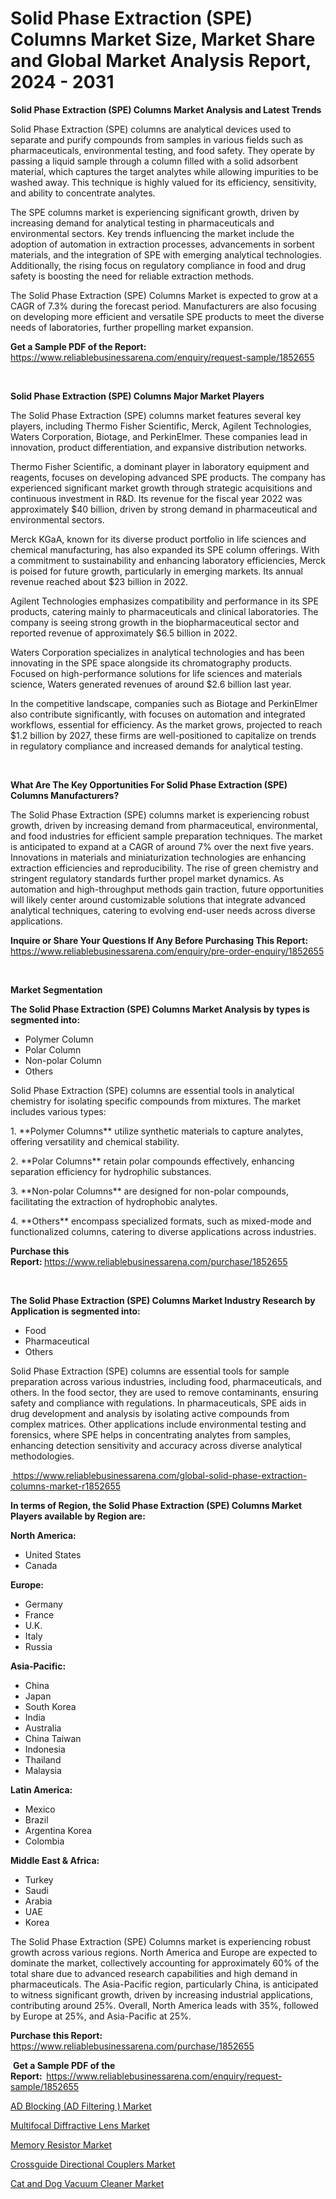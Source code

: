 <p><h1>Solid Phase Extraction (SPE) Columns Market Size, Market Share and Global Market Analysis Report, 2024 - 2031</h1></p><p><strong>Solid Phase Extraction (SPE) Columns Market Analysis and Latest Trends</strong></p>
<p><p>Solid Phase Extraction (SPE) columns are analytical devices used to separate and purify compounds from samples in various fields such as pharmaceuticals, environmental testing, and food safety. They operate by passing a liquid sample through a column filled with a solid adsorbent material, which captures the target analytes while allowing impurities to be washed away. This technique is highly valued for its efficiency, sensitivity, and ability to concentrate analytes.</p><p>The SPE columns market is experiencing significant growth, driven by increasing demand for analytical testing in pharmaceuticals and environmental sectors. Key trends influencing the market include the adoption of automation in extraction processes, advancements in sorbent materials, and the integration of SPE with emerging analytical technologies. Additionally, the rising focus on regulatory compliance in food and drug safety is boosting the need for reliable extraction methods.</p><p>The Solid Phase Extraction (SPE) Columns Market is expected to grow at a CAGR of 7.3% during the forecast period. Manufacturers are also focusing on developing more efficient and versatile SPE products to meet the diverse needs of laboratories, further propelling market expansion.</p></p>
<p><strong>Get a Sample PDF of the Report:&nbsp;</strong> <a href="https://www.reliablebusinessarena.com/enquiry/request-sample/1852655?utm_campaign=1724&utm_medium=2&utm_source=Github&utm_content=ia&utm_term=17102024&utm_id=solid-phase-extraction-spe-columns">https://www.reliablebusinessarena.com/enquiry/request-sample/1852655</a></p>
<p>&nbsp;</p>
<p><strong>Solid Phase Extraction (SPE) Columns Major Market Players</strong></p>
<p><p>The Solid Phase Extraction (SPE) columns market features several key players, including Thermo Fisher Scientific, Merck, Agilent Technologies, Waters Corporation, Biotage, and PerkinElmer. These companies lead in innovation, product differentiation, and expansive distribution networks.</p><p>Thermo Fisher Scientific, a dominant player in laboratory equipment and reagents, focuses on developing advanced SPE products. The company has experienced significant market growth through strategic acquisitions and continuous investment in R&D. Its revenue for the fiscal year 2022 was approximately $40 billion, driven by strong demand in pharmaceutical and environmental sectors.</p><p>Merck KGaA, known for its diverse product portfolio in life sciences and chemical manufacturing, has also expanded its SPE column offerings. With a commitment to sustainability and enhancing laboratory efficiencies, Merck is poised for future growth, particularly in emerging markets. Its annual revenue reached about $23 billion in 2022.</p><p>Agilent Technologies emphasizes compatibility and performance in its SPE products, catering mainly to pharmaceuticals and clinical laboratories. The company is seeing strong growth in the biopharmaceutical sector and reported revenue of approximately $6.5 billion in 2022.</p><p>Waters Corporation specializes in analytical technologies and has been innovating in the SPE space alongside its chromatography products. Focused on high-performance solutions for life sciences and materials science, Waters generated revenues of around $2.6 billion last year.</p><p>In the competitive landscape, companies such as Biotage and PerkinElmer also contribute significantly, with focuses on automation and integrated workflows, essential for efficiency. As the market grows, projected to reach $1.2 billion by 2027, these firms are well-positioned to capitalize on trends in regulatory compliance and increased demands for analytical testing.</p></p>
<p>&nbsp;</p>
<p><strong>What Are The Key Opportunities For Solid Phase Extraction (SPE) Columns Manufacturers?</strong></p>
<p><p>The Solid Phase Extraction (SPE) columns market is experiencing robust growth, driven by increasing demand from pharmaceutical, environmental, and food industries for efficient sample preparation techniques. The market is anticipated to expand at a CAGR of around 7% over the next five years. Innovations in materials and miniaturization technologies are enhancing extraction efficiencies and reproducibility. The rise of green chemistry and stringent regulatory standards further propel market dynamics. As automation and high-throughput methods gain traction, future opportunities will likely center around customizable solutions that integrate advanced analytical techniques, catering to evolving end-user needs across diverse applications.</p></p>
<p><strong>Inquire or Share Your Questions If Any Before Purchasing This Report:</strong> <a href="https://www.reliablebusinessarena.com/enquiry/pre-order-enquiry/1852655?utm_campaign=1724&utm_medium=2&utm_source=Github&utm_content=ia&utm_term=17102024&utm_id=solid-phase-extraction-spe-columns">https://www.reliablebusinessarena.com/enquiry/pre-order-enquiry/1852655</a></p>
<p>&nbsp;</p>
<p><strong>Market Segmentation</strong></p>
<p><strong>The Solid Phase Extraction (SPE) Columns Market Analysis by types is segmented into:</strong></p>
<p><ul><li>Polymer Column</li><li>Polar Column</li><li>Non-polar Column</li><li>Others</li></ul></p>
<p><p>Solid Phase Extraction (SPE) columns are essential tools in analytical chemistry for isolating specific compounds from mixtures. The market includes various types: </p><p>1. **Polymer Columns** utilize synthetic materials to capture analytes, offering versatility and chemical stability.</p><p>2. **Polar Columns** retain polar compounds effectively, enhancing separation efficiency for hydrophilic substances.</p><p>3. **Non-polar Columns** are designed for non-polar compounds, facilitating the extraction of hydrophobic analytes.</p><p>4. **Others** encompass specialized formats, such as mixed-mode and functionalized columns, catering to diverse applications across industries.</p></p>
<p><strong>Purchase this Report:&nbsp;</strong><a href="https://www.reliablebusinessarena.com/purchase/1852655?utm_campaign=1724&utm_medium=2&utm_source=Github&utm_content=ia&utm_term=17102024&utm_id=solid-phase-extraction-spe-columns">https://www.reliablebusinessarena.com/purchase/1852655</a></p>
<p>&nbsp;</p>
<p><strong>The Solid Phase Extraction (SPE) Columns Market Industry Research by Application is segmented into:</strong></p>
<p><ul><li>Food</li><li>Pharmaceutical</li><li>Others</li></ul></p>
<p><p>Solid Phase Extraction (SPE) columns are essential tools for sample preparation across various industries, including food, pharmaceuticals, and others. In the food sector, they are used to remove contaminants, ensuring safety and compliance with regulations. In pharmaceuticals, SPE aids in drug development and analysis by isolating active compounds from complex matrices. Other applications include environmental testing and forensics, where SPE helps in concentrating analytes from samples, enhancing detection sensitivity and accuracy across diverse analytical methodologies.</p></p>
<p><a href="https://www.reliablebusinessarena.com/global-solid-phase-extraction-columns-market-r1852655?utm_campaign=1724&utm_medium=2&utm_source=Github&utm_content=ia&utm_term=17102024&utm_id=solid-phase-extraction-spe-columns">&nbsp;https://www.reliablebusinessarena.com/global-solid-phase-extraction-columns-market-r1852655</a></p>
<p><strong>In terms of Region, the Solid Phase Extraction (SPE) Columns Market Players available by Region are:</strong></p>
<p>
    <p> <strong> North America: </strong>
        <ul>
            <li>United States</li>
            <li>Canada</li>
        </ul>
        </p> 
    <p> <strong> Europe: </strong>
        <ul>
            <li>Germany</li>
            <li>France</li>
            <li>U.K.</li>
            <li>Italy</li>
            <li>Russia</li>
        </ul>
        </p> 
    <p> <strong> Asia-Pacific: </strong>
        <ul>
            <li>China</li>
            <li>Japan</li>
            <li>South Korea</li>
            <li>India</li>
            <li>Australia</li>
            <li>China Taiwan</li>
            <li>Indonesia</li>
            <li>Thailand</li>
            <li>Malaysia</li>
        </ul>
        </p> 
    <p> <strong> Latin America: </strong>
        <ul>
            <li>Mexico</li>
            <li>Brazil</li>
            <li>Argentina Korea</li>
            <li>Colombia</li>
        </ul>
        </p> 
    <p> <strong> Middle East & Africa: </strong>
        <ul>
            <li>Turkey</li>
            <li>Saudi</li>
            <li>Arabia</li>
            <li>UAE</li>
            <li>Korea</li>
        </ul>
    </p>
    </p>
<p><p>The Solid Phase Extraction (SPE) Columns market is experiencing robust growth across various regions. North America and Europe are expected to dominate the market, collectively accounting for approximately 60% of the total share due to advanced research capabilities and high demand in pharmaceuticals. The Asia-Pacific region, particularly China, is anticipated to witness significant growth, driven by increasing industrial applications, contributing around 25%. Overall, North America leads with 35%, followed by Europe at 25%, and Asia-Pacific at 25%.</p></p>
<p><strong>Purchase this Report: </strong><a href="https://www.reliablebusinessarena.com/purchase/1852655?utm_campaign=1724&utm_medium=2&utm_source=Github&utm_content=ia&utm_term=17102024&utm_id=solid-phase-extraction-spe-columns">https://www.reliablebusinessarena.com/purchase/1852655</a></p>
<p>&nbsp;<strong>Get a Sample PDF of the Report:&nbsp;&nbsp;</strong><a href="https://www.reliablebusinessarena.com/enquiry/request-sample/1852655?utm_campaign=1724&utm_medium=2&utm_source=Github&utm_content=ia&utm_term=17102024&utm_id=solid-phase-extraction-spe-columns">https://www.reliablebusinessarena.com/enquiry/request-sample/1852655</a></p>
<p><strong></strong></p>
<p><p><a href="https://github.com/LacThu1/Market-Research-Report-List-1/blob/main/ad-blocking-ad-filtering-market.md?utm_campaign=1724&utm_medium=2&utm_source=Github&utm_content=ia&utm_term=17102024&utm_id=solid-phase-extraction-spe-columns">AD Blocking (AD Filtering ) Market</a></p><p><a href="https://www.linkedin.com/pulse/multifocal-diffractive-lens-market-opportunities-emerging-global-sprfc?utm_campaign=1724&utm_medium=2&utm_source=Github&utm_content=ia&utm_term=17102024&utm_id=solid-phase-extraction-spe-columns">Multifocal Diffractive Lens Market</a></p><p><a href="https://www.linkedin.com/pulse/global-memory-resistor-market-trends-analysis-future-growth-prospects-qhhac?utm_campaign=1724&utm_medium=2&utm_source=Github&utm_content=ia&utm_term=17102024&utm_id=solid-phase-extraction-spe-columns">Memory Resistor Market</a></p><p><a href="https://www.linkedin.com/pulse/crossguide-directional-couplers-value-chain-analysis-from-raw-mlmqc?utm_campaign=1724&utm_medium=2&utm_source=Github&utm_content=ia&utm_term=17102024&utm_id=solid-phase-extraction-spe-columns">Crossguide Directional Couplers Market</a></p><p><a href="https://www.linkedin.com/pulse/cat-dog-vacuum-cleaner-mosaic-piecing-together-global-tyrpe?utm_campaign=1724&utm_medium=2&utm_source=Github&utm_content=ia&utm_term=17102024&utm_id=solid-phase-extraction-spe-columns">Cat and Dog Vacuum Cleaner Market</a></p></p>
